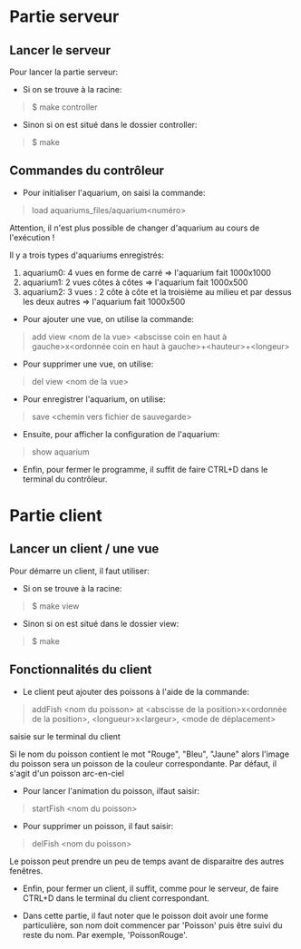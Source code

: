 # Partie serveur
## Lancer le serveur

Pour lancer la partie serveur:
- Si on se trouve à la racine:
> $ make controller
- Sinon si on est situé dans le dossier controller:
> $ make


## Commandes du contrôleur

- Pour initialiser l'aquarium, on saisi la commande:
> load aquariums_files/aquarium\<numéro>

Attention, il n'est plus possible de changer d'aquarium au cours de l'exécution !

Il y a trois types d'aquariums enregistrés:

1. aquarium0: 4 vues en forme de carré => l'aquarium fait 1000x1000
2. aquarium1: 2 vues côtes à côtes => l'aquarium fait 1000x500
3. aquarium2: 3 vues : 2 côte à côte et la troisième au milieu et par dessus les deux autres => l'aquarium fait 1000x500

- Pour ajouter une vue, on utilise la commande:
> add view \<nom de la vue> \<abscisse coin en haut à gauche>x\<ordonnée coin en haut à gauche>+\<hauteur>+\<longeur>

- Pour supprimer une vue, on utilise:
> del view \<nom de la vue>

- Pour enregistrer l'aquarium, on utilise:
> save \<chemin vers fichier de sauvegarde>

- Ensuite, pour afficher la configuration de l'aquarium:
> show aquarium

- Enfin, pour fermer le programme, il suffit de faire CTRL+D dans le terminal du contrôleur.

# Partie client

## Lancer un client / une vue

Pour démarre un client, il faut utiliser:
- Si on se trouve à la racine:
> $ make view
- Sinon si on est situé dans le dossier view:
> $ make


## Fonctionnalités du client

- Le client peut ajouter des poissons à l'aide de la commande:
> addFish \<nom du poisson> at \<abscisse de la position>x\<ordonnée de la position>, \<longueur>x\<largeur>, \<mode de déplacement>

saisie sur le terminal du client

Si le nom du poisson contient le mot "Rouge", "Bleu", "Jaune" alors l'image du poisson sera un poisson de la couleur correspondante. Par défaut, il s'agit d'un poisson arc-en-ciel

- Pour lancer l'animation du poisson, ilfaut saisir:
> startFish \<nom du poisson>

- Pour supprimer un poisson, il faut saisir:
> delFish \<nom du poisson>

Le poisson peut prendre un peu de temps avant de disparaitre des autres fenêtres.

- Enfin, pour fermer un client, il suffit, comme pour le serveur, de faire CTRL+D dans le terminal du client correspondant.

- Dans cette partie, il faut noter que le poisson doit avoir une forme particulière, son nom doit commencer par 'Poisson' puis être suivi du reste du nom. Par exemple, 'PoissonRouge'. 